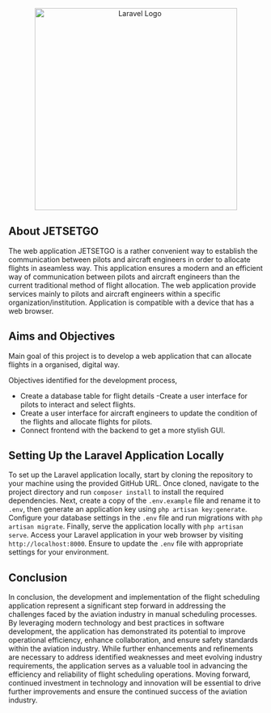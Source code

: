 <p align="center"><a href="https://laravel.com" target="_blank"><img src="https://raw.githubusercontent.com/laravel/art/master/logo-lockup/5%20SVG/2%20CMYK/1%20Full%20Color/laravel-logolockup-cmyk-red.svg" width="400" alt="Laravel Logo"></a></p>


## About JETSETGO
The web application JETSETGO is a rather convenient way to establish the communication between pilots and aircraft engineers in order to allocate flights in aseamless way. This application ensures a modern and an efficient way of
communication between pilots and aircraft engineers than the current traditional method
of flight allocation. The web application provide services mainly to pilots and aircraft
engineers within a specific organization/institution. Application is compatible with a
device that has a web browser.

## Aims and Objectives
Main goal of this project is to develop a web application that can allocate flights in a
organised, digital way.

Objectives identified for the development process,
- Create a database table for flight details
-Create a user interface for pilots to interact and select flights.
- Create a user interface for aircraft engineers to update the condition of the flights
and allocate flights for pilots.
- Connect frontend with the backend to get a more stylish GUI.

## Setting Up the Laravel Application Locally
To set up the Laravel application locally, start by cloning the repository to your machine using the provided GitHub URL. Once cloned, navigate to the project directory and run `composer install` to install the required dependencies. Next, create a copy of the `.env.example` file and rename it to `.env`, then generate an application key using `php artisan key:generate`. Configure your database settings in the `.env` file and run migrations with `php artisan migrate`. Finally, serve the application locally with `php artisan serve`. Access your Laravel application in your web browser by visiting `http://localhost:8000`. Ensure to update the `.env` file with appropriate settings for your environment.

## Conclusion
In conclusion, the development and implementation of the flight scheduling application
represent a significant step forward in addressing the challenges faced by the aviation
industry in manual scheduling processes. By leveraging modern technology and best
practices in software development, the application has demonstrated its potential to
improve operational efficiency, enhance collaboration, and ensure safety standards
within the aviation industry. While further enhancements and refinements are necessary
to address identified weaknesses and meet evolving industry requirements, the
application serves as a valuable tool in advancing the efficiency and reliability of flight
scheduling operations. Moving forward, continued investment in technology and
innovation will be essential to drive further improvements and ensure the continued
success of the aviation industry.

